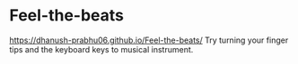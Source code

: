 # Feel-the-beats
https://dhanush-prabhu06.github.io/Feel-the-beats/
Try turning your finger tips and the keyboard keys to musical instrument.
